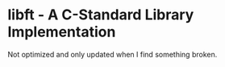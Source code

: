 # libft - A C-Standard Library Implementation
Not optimized and only updated when I find something broken.
